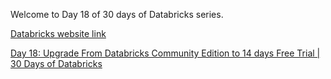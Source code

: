 Welcome to Day 18 of 30 days of Databricks series.

[Databricks website link](https://www.databricks.com/)  

[Day 18: Upgrade From Databricks Community Edition to 14 days Free Trial | 30 Days of Databricks](https://youtu.be/4fVShsklkLw)